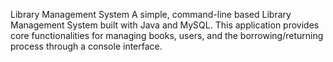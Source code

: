 Library Management System
A simple, command-line based Library Management System built with Java and MySQL. This application provides core functionalities for managing books, users, and the borrowing/returning process through a console interface.
